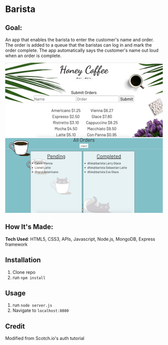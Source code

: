 # Barista

## Goal:

An app that enables the barista to enter the customer's name and order. The order is added to a queue that the baristas can log in and mark the order complete. The app automatically says the customer's name out loud when an order is complete.

![tracker](public/img/readme.png)
![tracker](public/img/read.png)

## How It's Made:

**Tech Used**: HTML5, CSS3, APIs, Javascript, Node.js, MongoDB, Express framework

## Installation

1. Clone repo
2. run `npm install`

## Usage

1. run `node server.js`
2. Navigate to `localhost:8080`

## Credit

Modified from Scotch.io's auth tutorial
